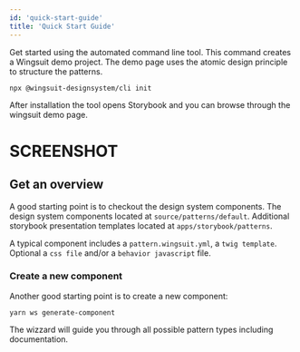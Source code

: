 ```yaml
---
id: 'quick-start-guide'
title: 'Quick Start Guide'
---
```


Get started using the automated command line tool. This command creates a Wingsuit demo project. 
The demo page uses the atomic design principle to structure the patterns.

```
npx @wingsuit-designsystem/cli init
```

After installation the tool opens Storybook and you can browse through the wingsuit demo page.

# SCREENSHOT

## Get an overview
A good starting point is to checkout the design system components.
The design system components located at `source/patterns/default`. Additional storybook presentation templates located at  `apps/storybook/patterns`.

A typical component includes a `pattern.wingsuit.yml`, a `twig template`. Optional a `css file` and/or a `behavior javascript` file. 

### Create a new component
Another good starting point is to create a new component:

`yarn ws generate-component`

The wizzard will guide you through all possible pattern types including documentation.